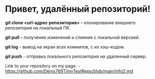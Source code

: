 # Привет, удалённый репозиторий!

 **git clone <url-адрес репозитория>** – клонирование внешнего репозитория на  локальный ПК.

 **git pull** – получение изменений и слияние с локальной версией.

 **git log** - вывод на экран всех коммитов, с их хэш-кодом.

 **git push** - отправка локального репозитория на удаленный сервер.

 Link to your repository on my page. - https://github.com/Denis769T/myTestRepo/blob/main/info2.md
 
 